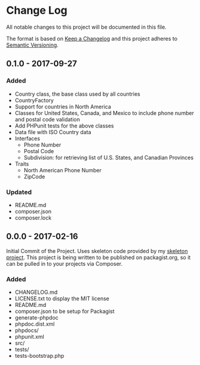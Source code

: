 
# Change Log

All notable changes to this project will be documented in this file.

The format is based on [Keep a Changelog](http://keepachangelog.com/)
and this project adheres to [Semantic Versioning](http://semver.org/).

## 0.1.0 - 2017-09-27

### Added

- Country class, the base class used by all countries
- CountryFactory
- Support for countries in North America
- Classes for United States, Canada, and Mexico to include phone number and postal code validation
- Add PHPunit tests for the above classes
- Data file with ISO Country data
- Interfaces
  * Phone Number
  * Postal Code
  * Subdivision: for retrieving list of U.S. States, and Canadian Provinces
- Traits
  * North American Phone Number
  * ZipCode

### Updated

- README.md
- composer.json
- composer.lock


## 0.0.0 - 2017-02-16

Initial Commit of the Project. Uses skeleton code provided by my 
[skeleton project](https://github.com/andrewwoods/skeleton). This project 
is being written to be published on packagist.org, so it can be pulled in 
to your projects via Composer. 

### Added

- CHANGELOG.md
- LICENSE.txt to display the MIT license
- README.md
- composer.json to be setup for Packagist 
- generate-phpdoc
- phpdoc.dist.xml
- phpdocs/
- phpunit.xml
- src/
- tests/
- tests-bootstrap.php


